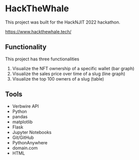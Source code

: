# HackTheWhale
This project was built for the HackNJIT 2022 hackathon.

https://www.hackthewhale.tech/

## Functionality

This project has three functionalities
1. Visualize the NFT ownership of a specific wallet (bar graph)
2. Visualize the sales price over time of a slug (line graph)
3. Visualize the top 100 owners of a slug (table)

## Tools

- Verbwire API
- Python
- pandas
- matplotlib
- Flask
- Jupyter Notebooks
- Git/GitHub
- PythonAnywhere
- domain.com
- HTML
